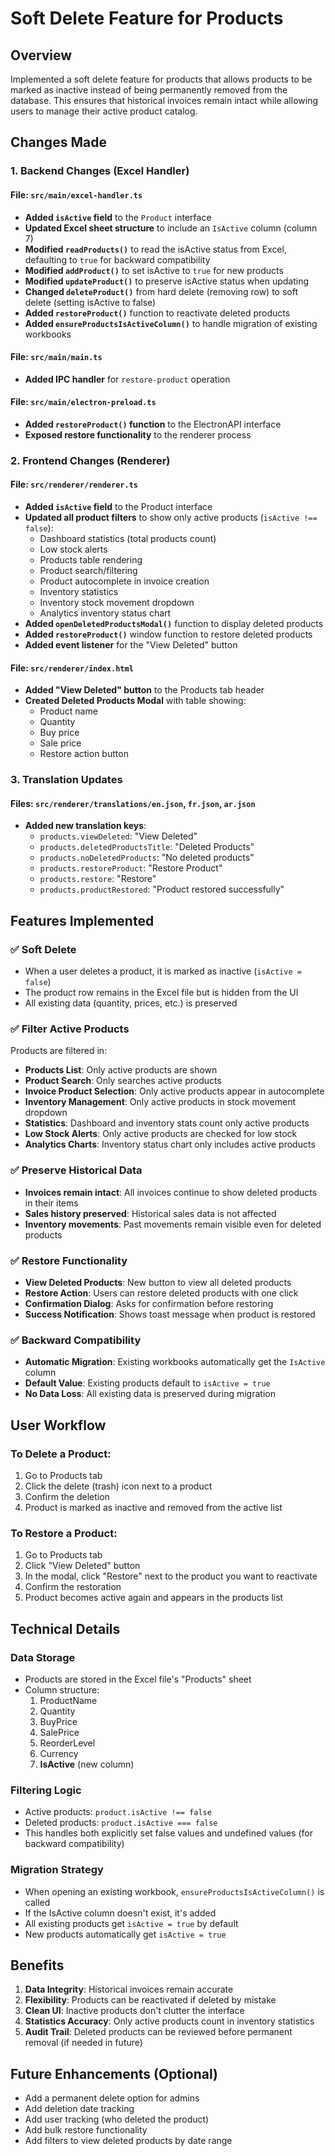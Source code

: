 # Soft Delete Feature for Products

## Overview
Implemented a soft delete feature for products that allows products to be marked as inactive instead of being permanently removed from the database. This ensures that historical invoices remain intact while allowing users to manage their active product catalog.

## Changes Made

### 1. Backend Changes (Excel Handler)

#### File: `src/main/excel-handler.ts`
- **Added `isActive` field** to the `Product` interface
- **Updated Excel sheet structure** to include an `IsActive` column (column 7)
- **Modified `readProducts()`** to read the isActive status from Excel, defaulting to `true` for backward compatibility
- **Modified `addProduct()`** to set isActive to `true` for new products
- **Modified `updateProduct()`** to preserve isActive status when updating
- **Changed `deleteProduct()`** from hard delete (removing row) to soft delete (setting isActive to false)
- **Added `restoreProduct()`** function to reactivate deleted products
- **Added `ensureProductsIsActiveColumn()`** to handle migration of existing workbooks

#### File: `src/main/main.ts`
- **Added IPC handler** for `restore-product` operation

#### File: `src/main/electron-preload.ts`
- **Added `restoreProduct()` function** to the ElectronAPI interface
- **Exposed restore functionality** to the renderer process

### 2. Frontend Changes (Renderer)

#### File: `src/renderer/renderer.ts`
- **Added `isActive` field** to the Product interface
- **Updated all product filters** to show only active products (`isActive !== false`):
  - Dashboard statistics (total products count)
  - Low stock alerts
  - Products table rendering
  - Product search/filtering
  - Product autocomplete in invoice creation
  - Inventory statistics
  - Inventory stock movement dropdown
  - Analytics inventory status chart
- **Added `openDeletedProductsModal()`** function to display deleted products
- **Added `restoreProduct()`** window function to restore deleted products
- **Added event listener** for the "View Deleted" button

#### File: `src/renderer/index.html`
- **Added "View Deleted" button** to the Products tab header
- **Created Deleted Products Modal** with table showing:
  - Product name
  - Quantity
  - Buy price
  - Sale price
  - Restore action button

### 3. Translation Updates

#### Files: `src/renderer/translations/en.json`, `fr.json`, `ar.json`
- **Added new translation keys**:
  - `products.viewDeleted`: "View Deleted"
  - `products.deletedProductsTitle`: "Deleted Products"
  - `products.noDeletedProducts`: "No deleted products"
  - `products.restoreProduct`: "Restore Product"
  - `products.restore`: "Restore"
  - `products.productRestored`: "Product restored successfully"

## Features Implemented

### ✅ Soft Delete
- When a user deletes a product, it is marked as inactive (`isActive = false`)
- The product row remains in the Excel file but is hidden from the UI
- All existing data (quantity, prices, etc.) is preserved

### ✅ Filter Active Products
Products are filtered in:
- **Products List**: Only active products are shown
- **Product Search**: Only searches active products
- **Invoice Product Selection**: Only active products appear in autocomplete
- **Inventory Management**: Only active products in stock movement dropdown
- **Statistics**: Dashboard and inventory stats count only active products
- **Low Stock Alerts**: Only active products are checked for low stock
- **Analytics Charts**: Inventory status chart only includes active products

### ✅ Preserve Historical Data
- **Invoices remain intact**: All invoices continue to show deleted products in their items
- **Sales history preserved**: Historical sales data is not affected
- **Inventory movements**: Past movements remain visible even for deleted products

### ✅ Restore Functionality
- **View Deleted Products**: New button to view all deleted products
- **Restore Action**: Users can restore deleted products with one click
- **Confirmation Dialog**: Asks for confirmation before restoring
- **Success Notification**: Shows toast message when product is restored

### ✅ Backward Compatibility
- **Automatic Migration**: Existing workbooks automatically get the `IsActive` column
- **Default Value**: Existing products default to `isActive = true`
- **No Data Loss**: All existing data is preserved during migration

## User Workflow

### To Delete a Product:
1. Go to Products tab
2. Click the delete (trash) icon next to a product
3. Confirm the deletion
4. Product is marked as inactive and removed from the active list

### To Restore a Product:
1. Go to Products tab
2. Click "View Deleted" button
3. In the modal, click "Restore" next to the product you want to reactivate
4. Confirm the restoration
5. Product becomes active again and appears in the products list

## Technical Details

### Data Storage
- Products are stored in the Excel file's "Products" sheet
- Column structure:
  1. ProductName
  2. Quantity
  3. BuyPrice
  4. SalePrice
  5. ReorderLevel
  6. Currency
  7. **IsActive** (new column)

### Filtering Logic
- Active products: `product.isActive !== false`
- Deleted products: `product.isActive === false`
- This handles both explicitly set false values and undefined values (for backward compatibility)

### Migration Strategy
- When opening an existing workbook, `ensureProductsIsActiveColumn()` is called
- If the IsActive column doesn't exist, it's added
- All existing products get `isActive = true` by default
- New products automatically get `isActive = true`

## Benefits

1. **Data Integrity**: Historical invoices remain accurate
2. **Flexibility**: Products can be reactivated if deleted by mistake
3. **Clean UI**: Inactive products don't clutter the interface
4. **Statistics Accuracy**: Only active products count in inventory statistics
5. **Audit Trail**: Deleted products can be reviewed before permanent removal (if needed in future)

## Future Enhancements (Optional)

- Add a permanent delete option for admins
- Add deletion date tracking
- Add user tracking (who deleted the product)
- Add bulk restore functionality
- Add filters to view deleted products by date range
